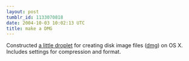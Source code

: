 ```yaml
---
layout: post
tumblr_id: 1133070818  
date: 2004-10-03 10:02:13 UTC
title: make a DMG
---
```


Constructed <a href="http://service.flajm.se/goto/http://pub.flajm.se/macppc_bin/Make-a-DMG_0.1.dmg">a little droplet</a> for creating disk image files (<a href="http://filext.com/detaillist.php?extdetail=dmg" target="_blank">dmg</a>) on OS X. Includes settings for compression and format.
